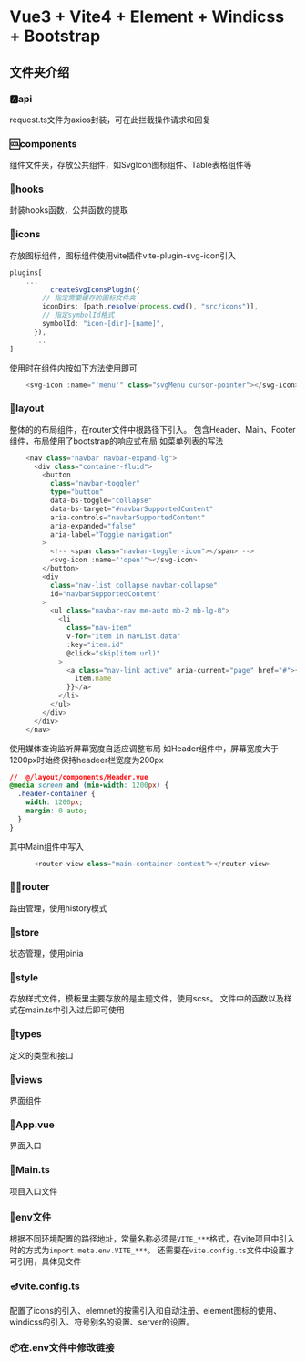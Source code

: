 # Vue3 + Vite4 + Element + Windicss + Bootstrap

## 文件夹介绍
### 🅰️api
request.ts文件为axios封装，可在此拦截操作请求和回复
### 🆒components
组件文件夹，存放公共组件，如SvgIcon图标组件、Table表格组件等
### 👀hooks
封装hooks函数，公共函数的提取
### 🪪icons
存放图标组件，图标组件使用vite插件vite-plugin-svg-icon引入
```ts
plugins[
    ...
          createSvgIconsPlugin({
        // 指定需要缓存的图标文件夹
        iconDirs: [path.resolve(process.cwd(), "src/icons")],
        // 指定symbolId格式
        symbolId: "icon-[dir]-[name]",
      }),
      ...
]
```
使用时在组件内按如下方法使用即可
```ts
    <svg-icon :name="'menu'" class="svgMenu cursor-pointer"></svg-icon>
```
### 🏬layout
整体的的布局组件，在router文件中根路径下引入。
包含Header、Main、Footer组件，布局使用了bootstrap的响应式布局
如菜单列表的写法
```ts
    <nav class="navbar navbar-expand-lg">
      <div class="container-fluid">
        <button
          class="navbar-toggler"
          type="button"
          data-bs-toggle="collapse"
          data-bs-target="#navbarSupportedContent"
          aria-controls="navbarSupportedContent"
          aria-expanded="false"
          aria-label="Toggle navigation"
        >
          <!-- <span class="navbar-toggler-icon"></span> -->
          <svg-icon :name="'open'"></svg-icon>
        </button>
        <div
          class="nav-list collapse navbar-collapse"
          id="navbarSupportedContent"
        >
          <ul class="navbar-nav me-auto mb-2 mb-lg-0">
            <li
              class="nav-item"
              v-for="item in navList.data"
              :key="item.id"
              @click="skip(item.url)"
            >
              <a class="nav-link active" aria-current="page" href="#">{{
                item.name
              }}</a>
            </li>
          </ul>
        </div>
      </div>
    </nav>
```
使用媒体查询监听屏幕宽度自适应调整布局
如Header组件中，屏幕宽度大于1200px时始终保持headeer栏宽度为200px
```css
//  @/layout/components/Header.vue
@media screen and (min-width: 1200px) {
  .header-container {
    width: 1200px;
    margin: 0 auto;
  }
}
```


其中Main组件中写入
```ts
      <router-view class="main-container-content"></router-view>
```
### 🏳️‍⚧️router
路由管理，使用history模式
### 🛒store
状态管理，使用pinia
### 🍟style
存放样式文件，模板里主要存放的是主题文件，使用scss。
文件中的函数以及样式在main.ts中引入过后即可使用
### 🥅types
定义的类型和接口
### 🎊views
界面组件
### 🙈App.vue
界面入口
### 🧵Main.ts
项目入口文件
### 🗽env文件
根据不同环境配置的路径地址，常量名称必须是`VITE_***`格式，在vite项目中引入时的方式为`import.meta.env.VITE_***`。
还需要在`vite.config.ts`文件中设置才可引用，具体见文件
### 🪔vite.config.ts
配置了icons的引入、elemnet的按需引入和自动注册、element图标的使用、windicss的引入、符号别名的设置、server的设置。

### 📦在.env文件中修改链接
